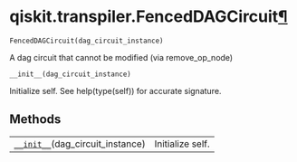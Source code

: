 # qiskit.transpiler.FencedDAGCircuit[¶](#qiskit-transpiler-fenceddagcircuit "Permalink to this headline")

<span id="undefined" />

`FencedDAGCircuit(dag_circuit_instance)`

A dag circuit that cannot be modified (via remove\_op\_node)

<span id="undefined" />

`__init__(dag_circuit_instance)`

Initialize self. See help(type(self)) for accurate signature.

## Methods

|                                                                                                                                  |                  |
| -------------------------------------------------------------------------------------------------------------------------------- | ---------------- |
| [`__init__`](#qiskit.transpiler.FencedDAGCircuit.__init__ "qiskit.transpiler.FencedDAGCircuit.__init__")(dag\_circuit\_instance) | Initialize self. |

